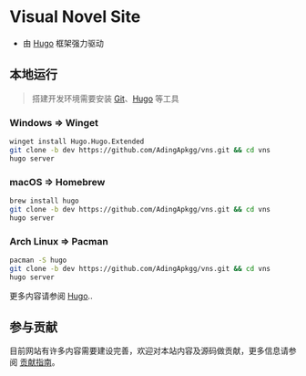 # Visual Novel Site

- 由 [Hugo](https://gohugo.io/) 框架强力驱动

## 本地运行

> 搭建开发环境需要安装 [Git](https://git-scm.com/)、[Hugo](https://gohugo.io/) 等工具

### Windows => Winget

```sh
winget install Hugo.Hugo.Extended
git clone -b dev https://github.com/AdingApkgg/vns.git && cd vns
hugo server
```

### macOS => Homebrew

```sh
brew install hugo
git clone -b dev https://github.com/AdingApkgg/vns.git && cd vns
hugo server
```

### Arch Linux => Pacman

```sh
pacman -S hugo
git clone -b dev https://github.com/AdingApkgg/vns.git && cd vns
hugo server
```

更多内容请参阅 [Hugo](https://gohugo.io/)..

## 参与贡献

目前网站有许多内容需要建设完善，欢迎对本站内容及源码做贡献，更多信息请参阅 [贡献指南](/content/docs/%E8%B4%A1%E7%8C%AE%E6%8C%87%E5%8D%97.md)。
